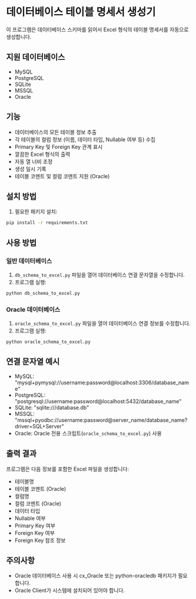 # 데이터베이스 테이블 명세서 생성기

이 프로그램은 데이터베이스 스키마를 읽어서 Excel 형식의 테이블 명세서를 자동으로 생성합니다.

## 지원 데이터베이스

- MySQL
- PostgreSQL
- SQLite
- MSSQL
- Oracle

## 기능

- 데이터베이스의 모든 테이블 정보 추출
- 각 테이블의 컬럼 정보 (이름, 데이터 타입, Nullable 여부 등) 수집
- Primary Key 및 Foreign Key 관계 표시
- 깔끔한 Excel 형식의 출력
- 자동 열 너비 조정
- 생성 일시 기록
- 테이블 코멘트 및 컬럼 코멘트 지원 (Oracle)

## 설치 방법

1. 필요한 패키지 설치:
```bash
pip install -r requirements.txt
```

## 사용 방법

### 일반 데이터베이스
1. `db_schema_to_excel.py` 파일을 열어 데이터베이스 연결 문자열을 수정합니다.
2. 프로그램 실행:
```bash
python db_schema_to_excel.py
```

### Oracle 데이터베이스
1. `oracle_schema_to_excel.py` 파일을 열어 데이터베이스 연결 정보를 수정합니다.
2. 프로그램 실행:
```bash
python oracle_schema_to_excel.py
```

## 연결 문자열 예시

- MySQL: "mysql+pymysql://username:password@localhost:3306/database_name"
- PostgreSQL: "postgresql://username:password@localhost:5432/database_name"
- SQLite: "sqlite:///database.db"
- MSSQL: "mssql+pyodbc://username:password@server_name/database_name?driver=SQL+Server"
- Oracle: Oracle 전용 스크립트(`oracle_schema_to_excel.py`) 사용

## 출력 결과

프로그램은 다음 정보를 포함한 Excel 파일을 생성합니다:

- 테이블명
- 테이블 코멘트 (Oracle)
- 컬럼명
- 컬럼 코멘트 (Oracle)
- 데이터 타입
- Nullable 여부
- Primary Key 여부
- Foreign Key 여부
- Foreign Key 참조 정보

## 주의사항

- Oracle 데이터베이스 사용 시 cx_Oracle 또는 python-oracledb 패키지가 필요합니다.
- Oracle Client가 시스템에 설치되어 있어야 합니다.
